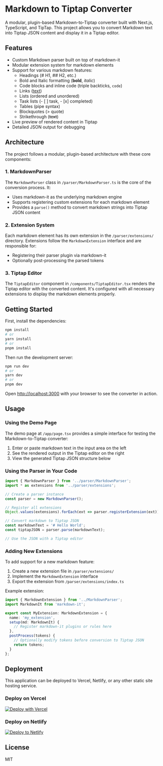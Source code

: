 # Markdown to Tiptap Converter

A modular, plugin-based Markdown-to-Tiptap converter built with Next.js, TypeScript, and TipTap. This project allows you to convert Markdown text into Tiptap JSON content and display it in a Tiptap editor.

## Features

- Custom Markdown parser built on top of markdown-it
- Modular extension system for markdown elements
- Support for various markdown features:
  - Headings (# H1, ## H2, etc.)
  - Bold and Italic formatting (**bold**, *italic*)
  - Code blocks and inline code (triple backticks, `code`)
  - Links ([text](url))
  - Lists (ordered and unordered)
  - Task lists (- [ ] task, - [x] completed)
  - Tables (pipe syntax)
  - Blockquotes (> quote)
  - Strikethrough (~~text~~)
- Live preview of rendered content in Tiptap
- Detailed JSON output for debugging

## Architecture

The project follows a modular, plugin-based architecture with these core components:

### 1. MarkdownParser

The `MarkdownParser` class in `/parser/MarkdownParser.ts` is the core of the conversion process. It:
- Uses markdown-it as the underlying markdown engine
- Supports registering custom extensions for each markdown element
- Provides a `parse()` method to convert markdown strings into Tiptap JSON content

### 2. Extension System

Each markdown element has its own extension in the `/parser/extensions/` directory. Extensions follow the `MarkdownExtension` interface and are responsible for:
- Registering their parser plugin via markdown-it
- Optionally post-processing the parsed tokens

### 3. Tiptap Editor

The `TiptapEditor` component in `/components/TiptapEditor.tsx` renders the Tiptap editor with the converted content. It's configured with all necessary extensions to display the markdown elements properly.

## Getting Started

First, install the dependencies:

```bash
npm install
# or
yarn install
# or
pnpm install
```

Then run the development server:

```bash
npm run dev
# or
yarn dev
# or
pnpm dev
```

Open [http://localhost:3000](http://localhost:3000) with your browser to see the converter in action.

## Usage

### Using the Demo Page

The demo page at `/app/page.tsx` provides a simple interface for testing the Markdown-to-Tiptap converter:

1. Enter or paste markdown text in the input area on the left
2. See the rendered output in the Tiptap editor on the right
3. View the generated Tiptap JSON structure below

### Using the Parser in Your Code

```typescript
import { MarkdownParser } from '../parser/MarkdownParser';
import * as extensions from '../parser/extensions';

// Create a parser instance
const parser = new MarkdownParser();

// Register all extensions
Object.values(extensions).forEach(ext => parser.registerExtension(ext));

// Convert markdown to Tiptap JSON
const markdownText = '# Hello World';
const tiptapJSON = parser.parse(markdownText);

// Use the JSON with a Tiptap editor
```

### Adding New Extensions

To add support for a new markdown feature:

1. Create a new extension file in `/parser/extensions/`
2. Implement the `MarkdownExtension` interface
3. Export the extension from `/parser/extensions/index.ts`

Example extension:

```typescript
import { MarkdownExtension } from '../MarkdownParser';
import MarkdownIt from 'markdown-it';

export const MyExtension: MarkdownExtension = {
  name: 'my_extension',
  setup(md: MarkdownIt) {
    // Register markdown-it plugins or rules here
  },
  postProcess(tokens) {
    // Optionally modify tokens before conversion to Tiptap JSON
    return tokens;
  }
};
```

## Deployment

This application can be deployed to Vercel, Netlify, or any other static site hosting service.

### Deploy on Vercel

[![Deploy with Vercel](https://vercel.com/button)](https://vercel.com/new/clone?repository-url=https%3A%2F%2Fgithub.com%2Fyourusername%2Fmarkdown-to-tiptap)

### Deploy on Netlify

[![Deploy to Netlify](https://www.netlify.com/img/deploy/button.svg)](https://app.netlify.com/start/deploy?repository=https://github.com/yourusername/markdown-to-tiptap)

## License

MIT

